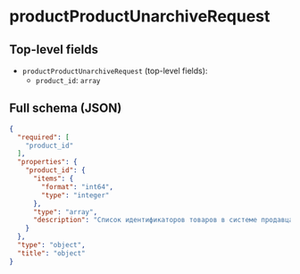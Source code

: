 # productProductUnarchiveRequest

## Top-level fields
- `productProductUnarchiveRequest` (top-level fields):
  - `product_id`: `array`

## Full schema (JSON)
```json
{
  "required": [
    "product_id"
  ],
  "properties": {
    "product_id": {
      "items": {
        "format": "int64",
        "type": "integer"
      },
      "type": "array",
      "description": "Список идентификаторов товаров в системе продавца — `product_id`.  Вы можете передать до 100 идентификаторов за раз. \n\nВ сутки можно восстановить из архива не больше 10 товаров, которые были архивированы автоматически.  \nЛимит обновляется в 03:00 по московскому времени.\nНа разархивацию товаров, перенесённых в архив вручную, ограничений нет.\n"
    }
  },
  "type": "object",
  "title": "object"
}
```
